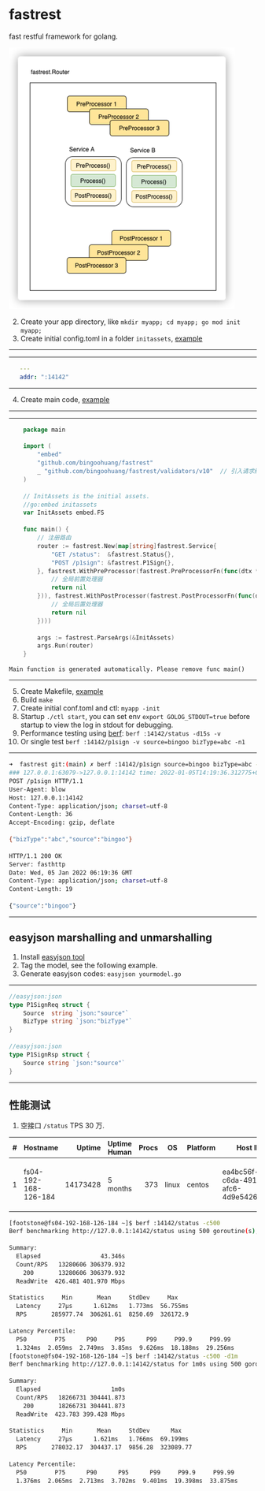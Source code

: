 
# fastrest

fast restful framework for golang.

![img.png](_doc/architect.png)

2. Create your app directory, like `mkdir myapp; cd myapp; go mod init myapp;`
3. Create initial config.toml in a folder `initassets`, [example](cmd/fastrest/initassets/conf.yml)
---
---
```yaml
   ---
   addr: ":14142"
```
---
4. Create main code, [example](cmd/fastrest/main.go)
---
---
```go
    package main
    
    import (
    	"embed"
    	"github.com/bingoohuang/fastrest"
    	_ "github.com/bingoohuang/fastrest/validators/v10"  // 引入请求结构体自动校验
    )
    
    // InitAssets is the initial assets.
    //go:embed initassets
    var InitAssets embed.FS
    
    func main() {
    	// 注册路由
    	router := fastrest.New(map[string]fastrest.Service{
    		"GET /status":  &fastrest.Status{},
    		"POST /p1sign": &fastrest.P1Sign{},
    	}, fastrest.WithPreProcessor(fastrest.PreProcessorFn(func(dtx *fastrest.Context) error {
    		// 全局前置处理器
    		return nil
    	})), fastrest.WithPostProcessor(fastrest.PostProcessorFn(func(dtx *fastrest.Context) error {
    		// 全局后置处理器
    		return nil
    	})))
    
    	args := fastrest.ParseArgs(&InitAssets)
    	args.Run(router)
    }
```
```output
Main function is generated automatically. Please remove func main()
```
---
5. Create Makefile, [example](Makefile)
6. Build `make`
7. Create initial conf.toml and ctl: `myapp -init`
8. Startup `./ctl start`, you can set env `export GOLOG_STDOUT=true` before startup to view the log in stdout for
   debugging.
9. Performance testing using [berf](https://github.com/bingoohuang/berf): `berf :14142/status -d15s -v`
10. Or single test `berf :14142/p1sign -v source=bingoo bizType=abc -n1`

---
```sh
➜  fastrest git:(main) ✗ berf :14142/p1sign source=bingoo bizType=abc -pRr -n1
### 127.0.0.1:63079->127.0.0.1:14142 time: 2022-01-05T14:19:36.312775+08:00 cost: 575.239µs
POST /p1sign HTTP/1.1
User-Agent: blow
Host: 127.0.0.1:14142
Content-Type: application/json; charset=utf-8
Content-Length: 36
Accept-Encoding: gzip, deflate

{"bizType":"abc","source":"bingoo"}

HTTP/1.1 200 OK
Server: fasthttp
Date: Wed, 05 Jan 2022 06:19:36 GMT
Content-Type: application/json; charset=utf-8
Content-Length: 19

{"source":"bingoo"}
```
---
## easyjson marshalling and unmarshalling

1. Install [easyjson tool](https://github.com/bingoohuang/easyjson)
1. Tag the model, see the following example.
2. Generate easyjson codes: `easyjson yourmodel.go`

---
```go
//easyjson:json
type P1SignReq struct {
	Source  string `json:"source"`
	BizType string `json:"bizType"`
}

//easyjson:json
type P1SignRsp struct {
	Source string `json:"source"`
}
```
---

## 性能测试

1. 空接口 `/status` TPS 30 万.

|   # | Hostname             |   Uptime | Uptime Human | Procs | OS    | Platform | Host ID                              | Platform Version | Kernel Version               | Kernel Arch | Os Release                       | Mem Available             | Num CPU | Cpu Mhz | Cpu Model                                |
|----:|----------------------|---------:|--------------|------:|-------|----------|--------------------------------------|------------------|------------------------------|-------------|----------------------------------|---------------------------|--------:|--------:|------------------------------------------|
|   1 | fs04-192-168-126-184 | 14173428 | 5 months     |   373 | linux | centos   | ea4bc56f-c6da-4914-afc6-4d9e54267d41 | 8                | 4.18.0-240.22.1.el8_3.x86_64 | x86_64      | NAME="CentOS Stream" VERSION="8" | 57.25GiB/62.65GiB, 00.91% |      16 |    2300 | Intel(R) Xeon(R) Gold 5218 CPU @ 2.30GHz |

```sh
[footstone@fs04-192-168-126-184 ~]$ berf :14142/status -c500
Berf benchmarking http://127.0.0.1:14142/status using 500 goroutine(s), 16 GoMaxProcs.

Summary:
  Elapsed                 43.346s
  Count/RPS   13280606 306379.932
    200       13280606 306379.932
  ReadWrite  426.481 401.970 Mbps

Statistics     Min       Mean     StdDev     Max
  Latency     27µs      1.612ms   1.773ms  56.755ms
  RPS       285977.74  306261.61  8250.69  326172.9

Latency Percentile:
  P50        P75      P90     P95      P99     P99.9     P99.99
  1.324ms  2.059ms  2.749ms  3.85ms  9.626ms  18.188ms  29.256ms
[footstone@fs04-192-168-126-184 ~]$ berf :14142/status -c500 -d1m
Berf benchmarking http://127.0.0.1:14142/status for 1m0s using 500 goroutine(s), 16 GoMaxProcs.

Summary:
  Elapsed                    1m0s
  Count/RPS   18266731 304441.873
    200       18266731 304441.873
  ReadWrite  423.783 399.428 Mbps

Statistics     Min       Mean     StdDev      Max
  Latency     27µs      1.621ms   1.766ms  69.199ms
  RPS       278032.17  304437.17  9856.28  323089.77

Latency Percentile:
  P50        P75      P90      P95      P99     P99.9     P99.99
  1.376ms  2.065ms  2.713ms  3.702ms  9.401ms  19.398ms  33.875ms
```